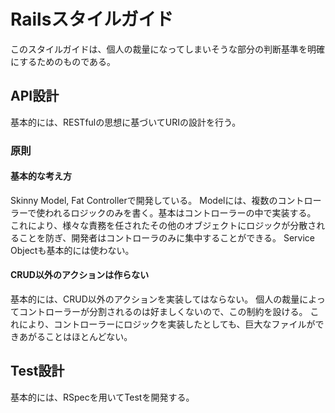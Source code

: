 # Railsスタイルガイド
このスタイルガイドは、個人の裁量になってしまいそうな部分の判断基準を明確にするためのものである。

## API設計
基本的には、RESTfulの思想に基づいてURIの設計を行う。

### 原則

#### 基本的な考え方
Skinny Model, Fat Controllerで開発している。
Modelには、複数のコントローラーで使われるロジックのみを書く。基本はコントローラーの中で実装する。
これにより、様々な責務を任されたその他のオブジェクトにロジックが分散されることを防ぎ、開発者はコントローラのみに集中することができる。
Service Objectも基本的には使わない。

#### CRUD以外のアクションは作らない
基本的には、CRUD以外のアクションを実装してはならない。
個人の裁量によってコントローラーが分割されるのは好ましくないので、この制約を設ける。
これにより、コントローラーにロジックを実装したとしても、巨大なファイルができあがることはほとんどない。

## Test設計
基本的には、RSpecを用いてTestを開発する。

